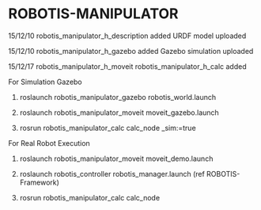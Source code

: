 # ROBOTIS-MANIPULATOR

15/12/10 robotis_manipulator_h_description added
  URDF model uploaded

15/12/10 robotis_manipulator_h_gazebo added 
  Gazebo simulation uploaded

15/12/17 robotis_manipulator_h_moveit
         robotis_manipulator_h_calc    added
         
         
         
For Simulation Gazebo

  1. roslaunch robotis_manipulator_gazebo robotis_world.launch
  
  2. roslaunch robotis_manipulator_moveit moveit_gazebo.launch
  
  3. rosrun robotis_manipulator_calc calc_node _sim:=true
  

For Real Robot Execution
  
  1. roslaunch robotis_manipulator_moveit moveit_demo.launch 
  
  2. roslaunch robotis_controller robotis_manager.launch (ref ROBOTIS-Framework)
  
  3. rosrun robotis_manipulator_calc calc_node
